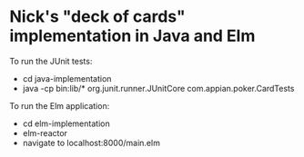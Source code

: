 # Nick's "deck of cards" implementation in Java and Elm

To run the JUnit tests:
* cd java-implementation
* java -cp bin:lib/\* org.junit.runner.JUnitCore com.appian.poker.CardTests

To run the Elm application:
* cd elm-implementation
* elm-reactor
* navigate to localhost:8000/main.elm
